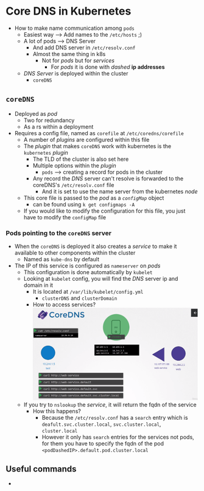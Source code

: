 Core DNS in Kubernetes
======================
- How to make name communication among `pods`
   - Easiest way --> Add names to the `/etc/hosts` ;)
   - A lot of pods --> DNS Server
      - And add DNS server in `/etc/resolv.conf`
      - Almost the same thing in k8s
         - Not for *pods* but for *services*
            - For *pods* it is done with *dashed* **ip addresses**
   - *DNS Server* is deployed within the cluster
      - `coreDNS`
## `coreDNS`
- Deployed as *pod*
   - Two for redundancy
   - As a rs within a deployment
- Requires a config file, named as `corefile` at `/etc/coredns/corefile`
   - A number of *plugins* are configured within this file
   - The *plugin* that makes `coreDNS` work with kubernetes is the `kubernetes` *plugin*
      - The TLD of the cluster is also set here
      - Multiple options within the *plugin*
         - `pods` --> creating a record for pods in the cluster
      - Any record the *DNS* server can't resolve is forwarded to the coreDNS's `/etc/resolv.conf` file
         - And it is set to use the name server from the kubernetes *node*
   - This core file is passed to the *pod* as a *`configMap`* object
      - can be found using `k get configmaps -A`
   - If you would like to modify the configuration for this file, you just have to modify the `configMap` file

### Pods pointing to the `coreDNS` server
- When the `coreDNS` is deployed it also creates a *service* to make it available to other components within the cluster
   - Named as  `kube-dns` by default
- The IP of this service is configured as `nameserver` on *pods*
   - This configuration is done automatically by `kubelet`
   - Looking at `kubelet` config, you will find the *DNS* server ip and domain in it
      - It is located at `/var/lib/kubelet/config.yml`
         - `clusterDNS` and `clusterDomain`
      - How to access services?
      ![Accessing Services using DNS](./images/coreDNS.png)
   - If you try to `nslookup` the *service*, it will return the fqdn of the service
      - How this happens?
         - Because the `/etc/resolv.conf` has a `search` entry which is `deafult.svc.cluster.local`, `svc.cluster.local`, `cluster.local`
         - However it only has `search` entries for the services not pods, for them you have to specify the fqdn of the pod `<podDashedIP>.default.pod.cluster.local`


## Useful commands
- 
